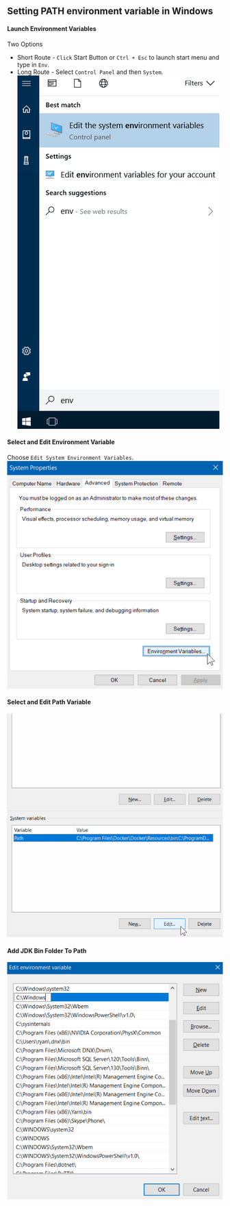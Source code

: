 ## Setting PATH environment variable in Windows

#### Launch Environment Variables
Two Options
- Short Route - ```Click``` Start Button or ```Ctrl + Esc``` to launch start menu and type in ```Env```. 
- Long Route - Select ```Control Panel``` and then ```System```. 
![Image](/images/windows10-path-01.png)

#### Select and Edit Environment Variable
Choose ```Edit System Environment Variables```.
![Image](/images/windows10-path-02.png)

#### Select and Edit Path Variable
![Image](/images/windows10-path-03.png)

#### Add JDK Bin Folder To Path
![Image](/images/windows10-path-04.png)
